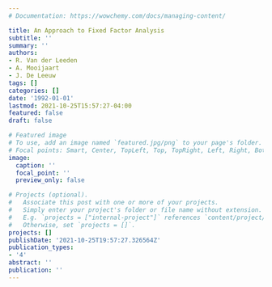 ```yaml
---
# Documentation: https://wowchemy.com/docs/managing-content/

title: An Approach to Fixed Factor Analysis
subtitle: ''
summary: ''
authors:
- R. Van der Leeden
- A. Mooijaart
- J. De Leeuw
tags: []
categories: []
date: '1992-01-01'
lastmod: 2021-10-25T15:57:27-04:00
featured: false
draft: false

# Featured image
# To use, add an image named `featured.jpg/png` to your page's folder.
# Focal points: Smart, Center, TopLeft, Top, TopRight, Left, Right, BottomLeft, Bottom, BottomRight.
image:
  caption: ''
  focal_point: ''
  preview_only: false

# Projects (optional).
#   Associate this post with one or more of your projects.
#   Simply enter your project's folder or file name without extension.
#   E.g. `projects = ["internal-project"]` references `content/project/deep-learning/index.md`.
#   Otherwise, set `projects = []`.
projects: []
publishDate: '2021-10-25T19:57:27.326564Z'
publication_types:
- '4'
abstract: ''
publication: ''
---
```

